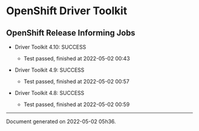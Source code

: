 
OpenShift Driver Toolkit
========================

OpenShift Release Informing Jobs
--------------------------------



* Driver Toolkit 4.10: SUCCESS
  - Test passed, finished at 2022-05-02 00:43








* Driver Toolkit 4.9: SUCCESS
  - Test passed, finished at 2022-05-02 00:57








* Driver Toolkit 4.8: SUCCESS
  - Test passed, finished at 2022-05-02 00:59






---
Document generated on 2022-05-02 05h36.
